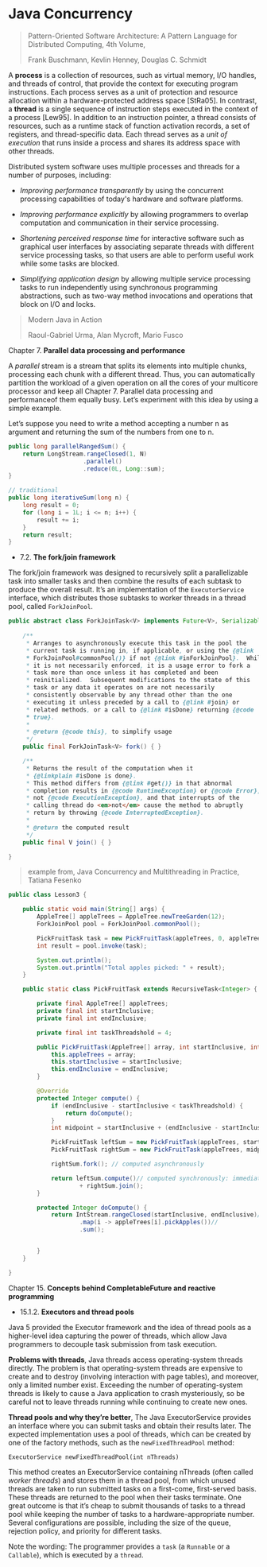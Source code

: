 # Java Concurrency

> Pattern-Oriented Software Architecture: A Pattern Language for Distributed Computing, 4th Volume, 
>
> Frank Buschmann, Kevlin Henney, Douglas C. Schmidt

A **process** is a collection of resources, such as virtual memory, I/O handles, and threads of control, that provide the context for executing program instructions. Each process serves as a unit of protection and resource allocation within a hardware-protected address space [StRa05]. In contrast, a **thread** is a single sequence of instruction steps executed in the context of a process [Lew95]. In addition to an instruction pointer, a thread consists of resources, such as a runtime stack of function activation records, a set of registers, and thread-specific data. Each thread serves as a *unit of execution* that runs inside a process and shares its address space with other threads.

Distributed system software uses multiple processes and threads for a number of purposes, including:

- *Improving performance transparently* by using the concurrent processing capabilities of today's hardware and software platforms.

- *Improving performance explicitly* by allowing programmers to overlap computation and communication in their service processing.

- *Shortening perceived response time* for interactive software such as graphical user interfaces by associating separate threads with different service processing tasks, so that users are able to perform useful work while some tasks are blocked.

- *Simplifying application design* by allowing multiple service processing tasks to run independently using synchronous programming abstractions, such as two-way method invocations and operations that block on I/O and locks.

> Modern Java in Action
>
> Raoul-Gabriel Urma, Alan Mycroft, Mario Fusco

Chapter 7. **Parallel data processing and performance**

A *parallel* stream is a stream that splits its elements into multiple chunks, processing each chunk with a different thread. Thus, you can automatically partition the workload of a given operation on all the cores of your multicore processor and keep all Chapter 7. Parallel data processing and performanceof them equally busy. Let’s experiment with this idea by using a simple example.

Let’s suppose you need to write a method accepting a number n as argument and returning the sum of the numbers from one to n.

```java
public long parallelRangedSum() {
    return LongStream.rangeClosed(1, N)
                     .parallel()
                     .reduce(0L, Long::sum);
}

// traditional
public long iterativeSum(long n) {
    long result = 0;
    for (long i = 1L; i <= n; i++) {
        result += i;
    }
    return result;
}

```

- 7.2. **The fork/join framework**

The fork/join framework was designed to recursively split a parallelizable task into smaller tasks and then combine the results of each subtask to produce the overall result. It’s an implementation of the `ExecutorService` interface, which distributes those subtasks to worker threads in a thread pool, called `ForkJoinPool`.

```java
public abstract class ForkJoinTask<V> implements Future<V>, Serializable {
    
    /**
     * Arranges to asynchronously execute this task in the pool the
     * current task is running in, if applicable, or using the {@link
     * ForkJoinPool#commonPool()} if not {@link #inForkJoinPool}.  While
     * it is not necessarily enforced, it is a usage error to fork a
     * task more than once unless it has completed and been
     * reinitialized.  Subsequent modifications to the state of this
     * task or any data it operates on are not necessarily
     * consistently observable by any thread other than the one
     * executing it unless preceded by a call to {@link #join} or
     * related methods, or a call to {@link #isDone} returning {@code
     * true}.
     *
     * @return {@code this}, to simplify usage
     */
    public final ForkJoinTask<V> fork() { }

    /**
     * Returns the result of the computation when it
     * {@linkplain #isDone is done}.
     * This method differs from {@link #get()} in that abnormal
     * completion results in {@code RuntimeException} or {@code Error},
     * not {@code ExecutionException}, and that interrupts of the
     * calling thread do <em>not</em> cause the method to abruptly
     * return by throwing {@code InterruptedException}.
     *
     * @return the computed result
     */
    public final V join() { }

}
```

> example from, Java Concurrency and Multithreading in Practice, Tatiana Fesenko

```java
public class Lesson3 {

    public static void main(String[] args) {
        AppleTree[] appleTrees = AppleTree.newTreeGarden(12);
        ForkJoinPool pool = ForkJoinPool.commonPool();

        PickFruitTask task = new PickFruitTask(appleTrees, 0, appleTrees.length - 1);
        int result = pool.invoke(task);

        System.out.println();
        System.out.println("Total apples picked: " + result);
    }

    public static class PickFruitTask extends RecursiveTask<Integer> {

        private final AppleTree[] appleTrees;
        private final int startInclusive;
        private final int endInclusive;

        private final int taskThreadshold = 4;

        public PickFruitTask(AppleTree[] array, int startInclusive, int endInclusive) {
            this.appleTrees = array;
            this.startInclusive = startInclusive;
            this.endInclusive = endInclusive;
        }

        @Override
        protected Integer compute() {
            if (endInclusive - startInclusive < taskThreadshold) {
                return doCompute();
            }
            int midpoint = startInclusive + (endInclusive - startInclusive) / 2;

            PickFruitTask leftSum = new PickFruitTask(appleTrees, startInclusive, midpoint);
            PickFruitTask rightSum = new PickFruitTask(appleTrees, midpoint + 1, endInclusive);

            rightSum.fork(); // computed asynchronously

            return leftSum.compute()// computed synchronously: immediately and in the current thread
                    + rightSum.join();
        }

        protected Integer doCompute() {
            return IntStream.rangeClosed(startInclusive, endInclusive)//
                    .map(i -> appleTrees[i].pickApples())//
                    .sum();


        }
    }

}
```

Chapter 15. **Concepts behind CompletableFuture and reactive programming**

- 15.1.2. **Executors and thread pools**

Java 5 provided the Executor framework and the idea of thread pools as a higher-level idea capturing the power of threads, which allow Java programmers to decouple task submission from task execution.

**Problems with threads**,
Java threads access operating-system threads directly. The problem is that operating-system threads are expensive to create and to destroy (involving interaction with page tables), and moreover, only a limited number exist. Exceeding the number of operating-system threads is likely to cause a Java application to crash mysteriously, so be careful not to leave threads running while continuing to create new ones.

**Thread pools and why they’re better**,
The Java ExecutorService provides an interface where you can submit tasks and obtain their results later. The expected implementation uses a pool of threads, which can be created by one of the factory methods, such as the `newFixedThreadPool` method:

`ExecutorService newFixedThreadPool(int nThreads)`

This method creates an ExecutorService containing nThreads (often called *worker threads*) and stores them in a thread pool, from which unused threads are taken to run submitted tasks on a first-come, first-served basis. These threads are returned to the pool when their tasks terminate. One great outcome is that it’s cheap to submit thousands of tasks to a thread pool while keeping the number of tasks to a hardware-appropriate number. Several configurations are possible, including the size of the queue, rejection policy, and priority for different tasks.

Note the wording: The programmer provides a `task` (a `Runnable` or a `Callable`), which is executed by a `thread`.